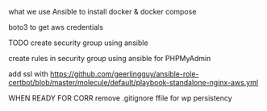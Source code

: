 what we use
Ansible to install docker & docker compose

boto3 to get aws credentials

TODO
create security group using ansible

create rules in security group using ansible for PHPMyAdmin

add ssl with https://github.com/geerlingguy/ansible-role-certbot/blob/master/molecule/default/playbook-standalone-nginx-aws.yml


WHEN READY FOR CORR
remove .gitignore ffile for wp persistency
